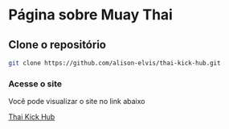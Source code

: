 # Página sobre Muay Thai

## Clone o repositório 

```bash
git clone https://github.com/alison-elvis/thai-kick-hub.git
```

### Acesse o site

Você pode visualizar o site no link abaixo

[Thai Kick Hub](https://alison-elvis.github.io/thai-kick-hub)
